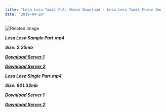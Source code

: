 ```yaml
---
title: "Lesa Lesa Tamil Full Movie Download - Lesa Lesa Tamil Movie Download"
date: "2019-04-20"
---
```


![Related image](https://images2.selzstatic.com/items/171768/qwsea43yfye/original.jpg)

**_Lesa Lesa Sample Part.mp4_**

**_Size: 2.25mb_**

**_[Download Server 1](http://b7.wetransfer.vip/files/Tamil{5d952673edb986a3e6232bd1dc09e7f07ef1103dd7939917627d2e7266b78107}20Movies/Tamil{5d952673edb986a3e6232bd1dc09e7f07ef1103dd7939917627d2e7266b78107}20Recent{5d952673edb986a3e6232bd1dc09e7f07ef1103dd7939917627d2e7266b78107}20Movies/Laysa{5d952673edb986a3e6232bd1dc09e7f07ef1103dd7939917627d2e7266b78107}20Laysa{5d952673edb986a3e6232bd1dc09e7f07ef1103dd7939917627d2e7266b78107}20(2003)/Laysa{5d952673edb986a3e6232bd1dc09e7f07ef1103dd7939917627d2e7266b78107}20Laysa{5d952673edb986a3e6232bd1dc09e7f07ef1103dd7939917627d2e7266b78107}20DVD{5d952673edb986a3e6232bd1dc09e7f07ef1103dd7939917627d2e7266b78107}20Rip/Laysa{5d952673edb986a3e6232bd1dc09e7f07ef1103dd7939917627d2e7266b78107}20Laysa{5d952673edb986a3e6232bd1dc09e7f07ef1103dd7939917627d2e7266b78107}20(2003){5d952673edb986a3e6232bd1dc09e7f07ef1103dd7939917627d2e7266b78107}20Sample{5d952673edb986a3e6232bd1dc09e7f07ef1103dd7939917627d2e7266b78107}20(640x360).mp4)_**

**_[Download Server 2](http://b7.wetransfer.vip/files/Tamil{5d952673edb986a3e6232bd1dc09e7f07ef1103dd7939917627d2e7266b78107}20Movies/Tamil{5d952673edb986a3e6232bd1dc09e7f07ef1103dd7939917627d2e7266b78107}20Recent{5d952673edb986a3e6232bd1dc09e7f07ef1103dd7939917627d2e7266b78107}20Movies/Laysa{5d952673edb986a3e6232bd1dc09e7f07ef1103dd7939917627d2e7266b78107}20Laysa{5d952673edb986a3e6232bd1dc09e7f07ef1103dd7939917627d2e7266b78107}20(2003)/Laysa{5d952673edb986a3e6232bd1dc09e7f07ef1103dd7939917627d2e7266b78107}20Laysa{5d952673edb986a3e6232bd1dc09e7f07ef1103dd7939917627d2e7266b78107}20DVD{5d952673edb986a3e6232bd1dc09e7f07ef1103dd7939917627d2e7266b78107}20Rip/Laysa{5d952673edb986a3e6232bd1dc09e7f07ef1103dd7939917627d2e7266b78107}20Laysa{5d952673edb986a3e6232bd1dc09e7f07ef1103dd7939917627d2e7266b78107}20(2003){5d952673edb986a3e6232bd1dc09e7f07ef1103dd7939917627d2e7266b78107}20Sample{5d952673edb986a3e6232bd1dc09e7f07ef1103dd7939917627d2e7266b78107}20(640x360).mp4)_**

**_Lesa Lesa Single Part.mp4_**

**_Size: 601.32mb_**

**_[Download Server 1](http://b7.wetransfer.vip/files/Tamil{5d952673edb986a3e6232bd1dc09e7f07ef1103dd7939917627d2e7266b78107}20Movies/Tamil{5d952673edb986a3e6232bd1dc09e7f07ef1103dd7939917627d2e7266b78107}20Recent{5d952673edb986a3e6232bd1dc09e7f07ef1103dd7939917627d2e7266b78107}20Movies/Laysa{5d952673edb986a3e6232bd1dc09e7f07ef1103dd7939917627d2e7266b78107}20Laysa{5d952673edb986a3e6232bd1dc09e7f07ef1103dd7939917627d2e7266b78107}20(2003)/Laysa{5d952673edb986a3e6232bd1dc09e7f07ef1103dd7939917627d2e7266b78107}20Laysa{5d952673edb986a3e6232bd1dc09e7f07ef1103dd7939917627d2e7266b78107}20DVD{5d952673edb986a3e6232bd1dc09e7f07ef1103dd7939917627d2e7266b78107}20Rip/Laysa{5d952673edb986a3e6232bd1dc09e7f07ef1103dd7939917627d2e7266b78107}20Laysa{5d952673edb986a3e6232bd1dc09e7f07ef1103dd7939917627d2e7266b78107}20(2003){5d952673edb986a3e6232bd1dc09e7f07ef1103dd7939917627d2e7266b78107}20Single{5d952673edb986a3e6232bd1dc09e7f07ef1103dd7939917627d2e7266b78107}20Part{5d952673edb986a3e6232bd1dc09e7f07ef1103dd7939917627d2e7266b78107}20(640x360).mp4)_**

**_[Download Server 2](http://b7.wetransfer.vip/files/Tamil{5d952673edb986a3e6232bd1dc09e7f07ef1103dd7939917627d2e7266b78107}20Movies/Tamil{5d952673edb986a3e6232bd1dc09e7f07ef1103dd7939917627d2e7266b78107}20Recent{5d952673edb986a3e6232bd1dc09e7f07ef1103dd7939917627d2e7266b78107}20Movies/Laysa{5d952673edb986a3e6232bd1dc09e7f07ef1103dd7939917627d2e7266b78107}20Laysa{5d952673edb986a3e6232bd1dc09e7f07ef1103dd7939917627d2e7266b78107}20(2003)/Laysa{5d952673edb986a3e6232bd1dc09e7f07ef1103dd7939917627d2e7266b78107}20Laysa{5d952673edb986a3e6232bd1dc09e7f07ef1103dd7939917627d2e7266b78107}20DVD{5d952673edb986a3e6232bd1dc09e7f07ef1103dd7939917627d2e7266b78107}20Rip/Laysa{5d952673edb986a3e6232bd1dc09e7f07ef1103dd7939917627d2e7266b78107}20Laysa{5d952673edb986a3e6232bd1dc09e7f07ef1103dd7939917627d2e7266b78107}20(2003){5d952673edb986a3e6232bd1dc09e7f07ef1103dd7939917627d2e7266b78107}20Single{5d952673edb986a3e6232bd1dc09e7f07ef1103dd7939917627d2e7266b78107}20Part{5d952673edb986a3e6232bd1dc09e7f07ef1103dd7939917627d2e7266b78107}20(640x360).mp4)_**

